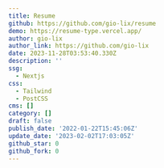 ```yaml
---
title: Resume
github: https://github.com/gio-lix/resume
demo: https://resume-type.vercel.app/
author: gio-lix
author_link: https://github.com/gio-lix
date: 2023-11-28T03:53:40.330Z
description: ''
ssg:
  - Nextjs
css:
  - Tailwind
  - PostCSS
cms: []
category: []
draft: false
publish_date: '2022-01-22T15:45:06Z'
update_date: '2023-02-02T17:03:05Z'
github_star: 0
github_fork: 0
---
```


